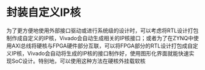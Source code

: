 # 封装自定义IP核

为了更方便地使用外部接口驱动或进行系统级的设计时，可以考虑将RTL设计打包制作成自定义的IP核，Vivado会自动生成相关的IP核接口；或者为了在ZYNQ中使用AXI总线将硬核与FPGA硬件部分互联，可以将FPGA部分的RTL设计打包成自定义IP核，Vivado会自动将生成的IP核的接口制作好，使用图形化界面就能快速实现SoC设计。特别地，可以使用这种方法在硬核外挂载软核

